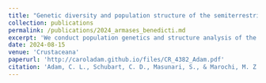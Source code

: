 ```yaml
---
title: "Genetic diversity and population structure of the semiterrestrial crab Armases benedicti (Brachyura, Sesarmidae) along the North Brazilian coast"
collection: publications
permalink: /publications/2024_armases_benedicti.md
excerpt: 'We conduct population genetics and structure analysis of the semiterrestrial crab Armases benedicti along the North Brazilian coast.'
date: 2024-08-15
venue: 'Crustaceana'
paperurl: 'http://caroladam.github.io/files/CR_4382_Adam.pdf'
citation: 'Adam, C. L., Schubart, C. D., Masunari, S., & Marochi, M. Z. (2024). Genetic diversity and population structure of the semiterrestrial crab Armases benedicti (Brachyura, Sesarmidae) along the North Brazilian coast. Crustaceana, 97(5-9), 553-566..'
---
```

